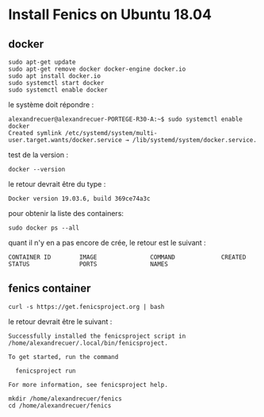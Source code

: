 # Install Fenics on Ubuntu 18.04

## docker

```
sudo apt-get update
sudo apt-get remove docker docker-engine docker.io
sudo apt install docker.io
sudo systemctl start docker
sudo systemctl enable docker
```
le système doit répondre :

```
alexandrecuer@alexandrecuer-PORTEGE-R30-A:~$ sudo systemctl enable docker
Created symlink /etc/systemd/system/multi-user.target.wants/docker.service → /lib/systemd/system/docker.service.

```

test de la version :
```
docker --version
```
le retour devrait être du type :
```
Docker version 19.03.6, build 369ce74a3c
```

pour obtenir la liste des containers:
```
sudo docker ps --all
```
quant il n'y en a pas encore de crée, le retour est le suivant :
```
CONTAINER ID        IMAGE               COMMAND             CREATED             STATUS              PORTS               NAMES 
```
## fenics container

```
curl -s https://get.fenicsproject.org | bash
```
le retour devrait être le suivant :
```
Successfully installed the fenicsproject script in /home/alexandrecuer/.local/bin/fenicsproject.

To get started, run the command

  fenicsproject run

For more information, see fenicsproject help.
```

```
mkdir /home/alexandrecuer/fenics
cd /home/alexandrecuer/fenics
```
